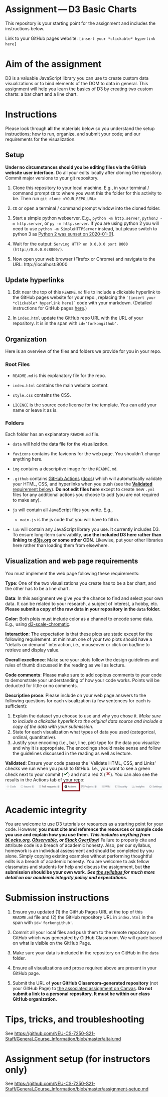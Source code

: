 # Assignment — D3 Basic Charts

This repository is your starting point for the assignment and includes the instructions below.

Link to your GitHub pages website: `[insert your *clickable* hyperlink here]`

# Aim of the assignment

D3 is a valuable JavaScript library you can use to create custom data visualizations or to bind elements of the DOM to data in general.
This assignment will help you learn the basics of D3 by creating two custom charts: a bar chart and a line chart.

# Instructions
Please look through **all** the materials below so you understand the setup instructions; how to run, organize, and submit your code; and our requirements for the visualization.

## Setup

**Under no circumstances should you be editing files via the GitHub website user interface.** Do all your edits locally after cloning the repository. Commit major versions to your git repository.

1. Clone this repository to your local machine.
    E.g., in your terminal / command prompt `CD` to where you want this the folder for this activity to be. Then run `git clone <YOUR_REPO_URL>`

1. `CD` or open a terminal / command prompt window into the cloned folder.

1. Start a simple python webserver. E.g., `python -m http.server`, `python3 -m http.server`, or `py -m http.server`. If you are using python 2 you will need to use `python -m SimpleHTTPServer` instead, but please switch to python 3 as [Python 2 was sunset on 2020-01-01](https://www.python.org/doc/sunset-python-2/).

1. Wait for the output: `Serving HTTP on 0.0.0.0 port 8000 (http://0.0.0.0:8000/)`.

1. Now open your web browser (Firefox or Chrome) and navigate to the URL: http://localhost:8000

## Update hyperlinks

1. Edit near the top of this `README.md` file to include a clickable hyperlink to the GitHub pages website for your repo., replacing the `` `[insert your *clickable* hyperlink here]` `` code with your markdown. (Detailed instructions for GitHub pages [here](https://developer.mozilla.org/en-US/docs/Learn/Common_questions/Using_Github_pages).)

1. In `index.html` update the GitHub repo URL with the URL of your repository. It is in the span with `id='forkongithub'`.

## Organization

Here is an overview of the files and folders we provide for you in your repo.

### Root Files
* `README.md` is this explanatory file for the repo.

* `index.html` contains the main website content.

* `style.css` contains the CSS.

* `LICENCE` is the source code license for the template. You can add your name or leave it as is.

### Folders
Each folder has an explanatory `README.md` file.

* `data` will hold the data file for the visualization.

* `favicons` contains the favicons for the web page. You shouldn't change anything here.

* `img` contains a descriptive image for the `README.md`.

* `.github` contains [GitHub Actions](https://github.com/features/actions) ([docs](https://docs.github.com/en/actions)) which will automatically validate your HTML, CSS, and hyperlinks when you push (see the [**Validated** requirement below](#validated)). **Do not edit files here** except to create new `.yml` files for any additional actions you choose to add (you are not required to make any).

* `js` will contain all JavaScript files you write. E.g.,

  * `main.js` is the js code that you will have to fill in.

* `lib` will contain any JavaScript library you use. It currently includes D3. To ensure long-term survivability, **use the included D3 here rather than linking to [d3js.org](https://d3js.org) or some other CDN.** Likewise, put your other libraries here rather than loading them from elsewhere.

## Visualization and web page requirements

You must implement the web page following these requirements:

**Type**: ​One of the two visualizations you create has to be a bar chart, and the other has to be a line chart.

**Data**: ​In this assignment we give you the chance to find and select your own data. It can be related to your research, a subject of interest, a hobby, etc. **Please submit a copy of the raw data in your repository in the `data` folder.**

**Color**: ​Both plots must include color as a channel to encode some data. E.g., using [d3-scale-chromatic](https://github.com/d3/d3-scale-chromatic).

**Interaction**: ​The expectation is that these plots are static except for the following requirement: at minimum one of your two plots should have a "details on demand" interaction, i.e., mouseover or click on bar/line to retrieve and display value.

**Overall excellence**: Make sure your plots follow the design guidelines and rules of thumb discussed in the reading as well as lecture. 

**Code comments**: Please make sure to add copious comments to your code to demonstrate your understanding of how your code works. Points will be deducted for little or no comments. 

**Descriptive prose**: Please include on your web page answers to the following questions for ​each visualization (a few sentences for each is sufficient):

1. Explain the dataset you choose to use and why you chose it.
*Make sure to include a clickable hyperlink to the original data source and include a copy of the data with your submission.*
1. State for each visualization what types of data you used (categorical, ordinal, quantitative).
1. Justify your encoding (i.e., bar, line, pie) type for the data you visualize and why it is appropriate. The encodings should make sense and follow the guidelines discussed in the reading as well as lecture.

<a name='validated'></a>**Validated**: Ensure your code passes the 'Validate HTML, CSS, and Links' checks we run when you push to GitHub. I.e., you want to see a green check next to your commit
  (<svg width='16' height='16' role='img'><path stroke='#22863a' d='M13.78 4.22a.75.75 0 010 1.06l-7.25 7.25a.75.75 0 01-1.06 0L2.22 9.28a.75.75 0 011.06-1.06L6 10.94l6.72-6.72a.75.75 0 011.06 0z'></path></svg>)
  and not a red X
  (<svg width='16' height='16' role='img'><path stroke='#cb2431' d='M3.72 3.72a.75.75 0 011.06 0L8 6.94l3.22-3.22a.75.75 0 111.06 1.06L9.06 8l3.22 3.22a.75.75 0 11-1.06 1.06L8 9.06l-3.22 3.22a.75.75 0 01-1.06-1.06L6.94 8 3.72 4.78a.75.75 0 010-1.06z'></path></svg>).
You can also see the results in the Actions tab of your repo:
![GitHub Actions tab](img/gh-actions.png)

# Academic integrity
You are welcome to use D3 tutorials or resources as a starting point for your code.
However, **you must cite and reference the resources or sample code you use and explain how you use them**.
***This includes anything from [bl.ocks.org](https://bl.ocks.org/), [Observable](https://observablehq.com/@d3/gallery), or [Stack Overflow](https://stackoverflow.com/)!***
Failure to properly cite and attribute code is a breach of academic honesty.
Also, per our syllabus, homework is an individual assessment and should be completed by you alone.
Simply copying existing examples without performing thoughtful edits is a breach of academic honesty.
You are welcome to ask fellow classmates and students for help and discuss the assignment, but **the submission should be your own work**.
***See [the syllabus](https://northeastern.instructure.com/courses/63405#Academic_Integrity_Policy) for much more detail on our academic integrity policy and expectations.***

# Submission instructions

1. Ensure you updated (1) the GitHub Pages URL at the top of this `README.md` file and (2) the GitHub repository URL in `index.html` in the span with `id='forkongithub'`.

1. Commit all your local files and push them to the remote repository on GitHub which was generated by GitHub Classroom. We will grade based on what is visible on the GitHub Page.

1. Make sure your data is included in the repository on GitHub in the `data` folder.

1. Ensure all visualizations and prose required above are present in your GitHub page.

1. Submit the URL of **your GitHub Classroom-generated repository** (not your GitHub Page) to [the associated assignment on Canvas](https://northeastern.instructure.com/courses/63405/assignments/874477). **Do not submit a link to a personal repository. It must be within our class GitHub organization.**

# Tips, tricks, and troubleshooting

See https://github.com/NEU-CS-7250-S21-Staff/General_Course_Information/blob/master/altair.md

# Assignment setup (for instructors only)

See https://github.com/NEU-CS-7250-S21-Staff/General_Course_Information/blob/master/assignment-setup.md
